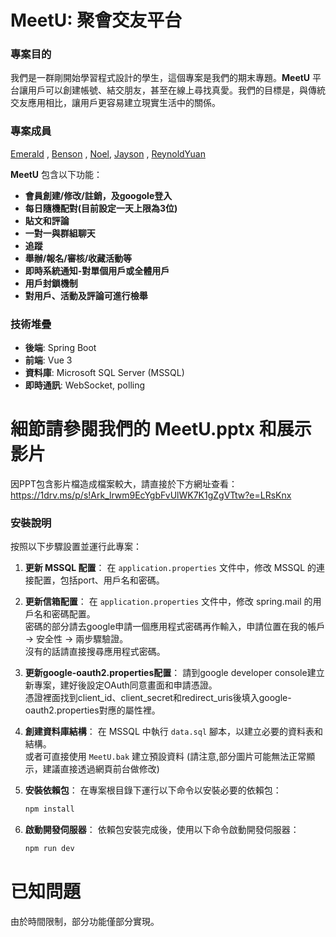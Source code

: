 # MeetU: 聚會交友平台

### 專案目的
我們是一群剛開始學習程式設計的學生，這個專案是我們的期末專題。**MeetU** 平台讓用戶可以創建帳號、結交朋友，甚至在線上尋找真愛。我們的目標是，與傳統交友應用相比，讓用戶更容易建立現實生活中的關係。

### 專案成員
[Emerald](https://github.com/HollaWord) , [Benson](https://github.com/chengyu9072) , [Noel](https://github.com/Noelyan1995), [Jayson](https://github.com/jaysonyang503) , [ReynoldYuan](https://github.com/ReynoldYuan)

**MeetU** 包含以下功能：
- **會員創建/修改/註銷，及googole登入**
- **每日隨機配對(目前設定一天上限為3位)**
- **貼文和評論**
- **一對一與群組聊天**
- **追蹤**
- **舉辦/報名/審核/收藏活動等**
- **即時系統通知-對單個用戶或全體用戶**
- **用戶封鎖機制**
- **對用戶、活動及評論可進行檢舉**

### 技術堆疊
- **後端**: Spring Boot
- **前端**: Vue 3
- **資料庫**: Microsoft SQL Server (MSSQL)
- **即時通訊**: WebSocket, polling

# 細節請參閱我們的 MeetU.pptx 和展示影片
因PPT包含影片檔造成檔案較大，請直接於下方網址查看：</br>
https://1drv.ms/p/s!Ark_lrwm9EcYgbFvUlWK7K1gZgVTtw?e=LRsKnx

### 安裝說明
按照以下步驟設置並運行此專案：

1. **更新 MSSQL 配置**：
   在 `application.properties` 文件中，修改 MSSQL 的連接配置，包括port、用戶名和密碼。

2. **更新信箱配置**：
   在 `application.properties` 文件中，修改 spring.mail 的用戶名和密碼配置。<br>
   密碼的部分請去google申請一個應用程式密碼再作輸入，申請位置在我的帳戶 -> 安全性 -> 兩步驟驗證。<br>
   沒有的話請直接搜尋應用程式密碼。

3. **更新google-oauth2.properties配置**：
   請到google developer console建立新專案，建好後設定OAuth同意畫面和申請憑證。<br>
   憑證裡面找到client_id、client_secret和redirect_uris後填入google-oauth2.properties對應的屬性裡。

4. **創建資料庫結構**：
   在 MSSQL 中執行 `data.sql` 腳本，以建立必要的資料表和結構。</br>
   或者可直接使用 `MeetU.bak` 建立預設資料 (請注意,部分圖片可能無法正常顯示，建議直接透過網頁前台做修改)

5. **安裝依賴包**：
   在專案根目錄下運行以下命令以安裝必要的依賴包：
   ```bash
   npm install

6. **啟動開發伺服器**：
   依賴包安裝完成後，使用以下命令啟動開發伺服器：
   ```bash
   npm run dev

# 已知問題
由於時間限制，部分功能僅部分實現。<br>

